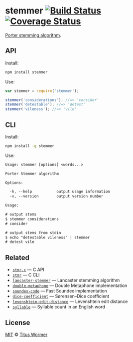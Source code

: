 # stemmer [![Build Status][travis-badge]][travis] [![Coverage Status][codecov-badge]][codecov]

[Porter stemming algorithm][source].

## API

Install:

```bash
npm install stemmer
```

Use:

```js
var stemmer = require('stemmer');

stemmer('considerations'); //=> 'consider'
stemmer('detestable'); //=> 'detest'
stemmer('vileness'); //=> 'vile'
```

## CLI

Install:

```sh
npm install -g stemmer
```

Use:

```txt
Usage: stemmer [options] <words...>

Porter Stemmer algorithm

Options:

  -h, --help           output usage information
  -v, --version        output version number

Usage:

# output stems
$ stemmer considerations
# consider

# output stems from stdin
$ echo "detestable vileness" | stemmer
# detest vile
```

## Related

*   [`stmr.c`](https://github.com/wooorm/stmr.c)
    — C API
*   [`stmr`](https://github.com/wooorm/stmr)
    — C CLI
*   [`lancaster-stemmer`](https://github.com/words/lancaster-stemmer)
    — Lancaster stemming algorithm
*   [`double-metaphone`](https://github.com/words/double-metaphone)
    — Double Metaphone implementation
*   [`soundex-code`](https://github.com/words/soundex-code)
    — Fast Soundex implementation
*   [`dice-coefficient`](https://github.com/words/dice-coefficient)
    — Sørensen–Dice coefficient
*   [`levenshtein-edit-distance`](https://github.com/words/levenshtein-edit-distance)
    — Levenshtein edit distance
*   [`syllable`](https://github.com/words/syllable)
    — Syllable count in an English word

## License

[MIT][license] © [Titus Wormer][author]

<!-- Definitions -->

[travis-badge]: https://img.shields.io/travis/words/stemmer.svg

[travis]: https://travis-ci.org/words/stemmer

[codecov-badge]: https://img.shields.io/codecov/c/github/words/stemmer.svg

[codecov]: https://codecov.io/github/words/stemmer

[license]: license

[author]: http://wooorm.com

[source]: http://tartarus.org/martin/PorterStemmer
